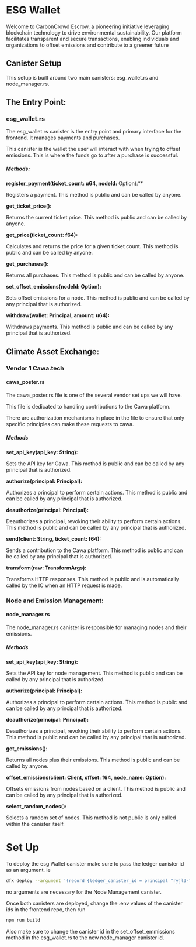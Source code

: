 # ESG Wallet

Welcome to CarbonCrowd Escrow, a pioneering initiative leveraging blockchain technology to drive environmental sustainability. Our platform facilitates transparent and secure transactions, enabling individuals and organizations to offset emissions and contribute to a greener future

## Canister Setup


This setup is built around two main canisters: esg_wallet.rs and node_manager.rs.


## The Entry Point: 
### esg_wallet.rs

The esg_wallet.rs canister is the entry point and primary interface for the frontend. It manages payments and purchases. 

This canister is the wallet the user will interact with when trying to offset emissions. This is where the funds go to after a purchase is successful.

##### Methods:

**register_payment(ticket_count: u64, nodeId:** Option<String>):** 

Registers a payment. This method is public and can be called by anyone.

**get_ticket_price():** 

Returns the current ticket price. This method is public and can be called by anyone.


**get_price(ticket_count: f64):** 

Calculates and returns the price for a given ticket count. This method is public and can be called by anyone.

**get_purchases():** 

Returns all purchases. This method is public and can be called by anyone.

**set_offset_emissions(nodeId: Option<String>):** 

Sets offset emissions for a node. This method is public and can be called by any principal that is authorized.

**withdraw(wallet: Principal, amount: u64):** 

Withdraws payments. This method is public and can be called by any principal that is authorized.

## Climate Asset Exchange:
### Vendor 1 Cawa.tech

#### cawa_poster.rs


The cawa_poster.rs file is one of the several vendor set ups we will have. 

This file is dedicated to handling contributions to the Cawa platform. 

There are authorization mechanisms in place in the file to ensure that only specific principles can make these requests to cawa.

##### Methods

**set_api_key(api_key: String):** 

Sets the API key for Cawa. This method is public and can be called by any principal that is authorized.


**authorize(principal: Principal):**

 Authorizes a principal to perform certain actions. This method is public and can be called by any principal that is authorized.


**deauthorize(principal: Principal):**

Deauthorizes a principal, revoking their ability to perform certain actions. This method is public and can be called by any principal that is authorized.


**send(client: String, ticket_count: f64):** 

Sends a contribution to the Cawa platform. This method is public and can be called by any principal that is authorized.

**transform(raw: TransformArgs):** 

Transforms HTTP responses. This method is public and is automatically called by the IC when an HTTP request is made.

### Node and Emission Management:
#### node_manager.rs


The node_manager.rs canister is responsible for managing nodes and their emissions. 

##### Methods


**set_api_key(api_key: String):** 

Sets the API key for node management. This method is public and can be called by any principal that is authorized.

**authorize(principal: Principal):**

 Authorizes a principal to perform certain actions. This method is public and can be called by any principal that is authorized.

**deauthorize(principal: Principal):** 

Deauthorizes a principal, revoking their ability to perform certain actions. This method is public and can be called by any principal that is authorized.

**get_emissions():** 

Returns all nodes plus their emissions. This method is public and can be called by anyone.

**offset_emissions(client: Client, offset: f64, node_name: Option<String>):** 

Offsets emissions from nodes based on a client. This method is public and can be called by any principal that is authorized.


**select_random_nodes():** 

Selects a random set of nodes. This method is not public is only called within the canister itself.


# Set Up

To deploy the esg Wallet canister make sure to pass the ledger canister id as an argument. ie

```bash
dfx deploy --argument '(record {ledger_canister_id = principal "ryjl3-tyaaa-aaaaa-aaaba-cai";})' esg_wallet --network ic
```
no arguments are necessary for the Node Management canister.

Once both canisters are deployed, change the .env values of the canister ids in the frontend repo, then run 

```bash
npm run build
``` 

Also make sure to change the canister id in the set_offset_emmissions method in the esg_wallet.rs to the new node_manager canister id.
